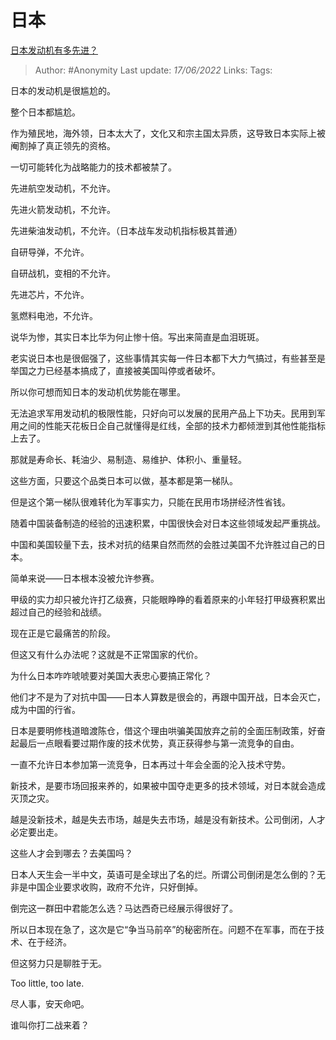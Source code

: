 # 日本
[日本发动机有多先进？](https://www.zhihu.com/question/464288082/answer/2526230399)

> Author: #Anonymity
> Last update: *17/06/2022*
> Links:
> Tags:

日本的发动机是很尴尬的。

整个日本都尴尬。

作为殖民地，海外领，日本太大了，文化又和宗主国太异质，这导致日本实际上被阉割掉了真正领先的资格。

一切可能转化为战略能力的技术都被禁了。

先进航空发动机，不允许。

先进火箭发动机，不允许。

先进柴油发动机，不允许。（日本战车发动机指标极其普通）

自研导弹，不允许。

自研战机，变相的不允许。

先进芯片，不允许。

氢燃料电池，不允许。

说华为惨，其实日本比华为何止惨十倍。写出来简直是血泪斑斑。

老实说日本也是很倔强了，这些事情其实每一件日本都下大力气搞过，有些甚至是举国之力已经基本搞成了，直接被美国叫停或者破坏。

所以你可想而知日本的发动机优势能在哪里。

无法追求军用发动机的极限性能，只好向可以发展的民用产品上下功夫。民用到军用之间的性能天花板日企自己就懂得是红线，全部的技术力都倾泄到其他性能指标上去了。

那就是寿命长、耗油少、易制造、易维护、体积小、重量轻。

这些方面，只要这个品类日本可以做，基本都是第一梯队。

但是这个第一梯队很难转化为军事实力，只能在民用市场拼经济性省钱。

随着中国装备制造的经验的迅速积累，中国很快会对日本这些领域发起严重挑战。

中国和美国较量下去，技术对抗的结果自然而然的会胜过美国不允许胜过自己的日本。

简单来说——日本根本没被允许参赛。

甲级的实力却只被允许打乙级赛，只能眼睁睁的看着原来的小年轻打甲级赛积累出超过自己的经验和战绩。

现在正是它最痛苦的阶段。

但这又有什么办法呢？这就是不正常国家的代价。

为什么日本咋咋唬唬要对美国大表忠心要搞正常化？

他们才不是为了对抗中国——日本人算数是很会的，再跟中国开战，日本会灭亡，成为中国的行省。

日本是要明修栈道暗渡陈仓，借这个理由哄骗美国放弃之前的全面压制政策，好奋起最后一点眼看要过期作废的技术优势，真正获得参与第一流竞争的自由。

一直不允许日本参加第一流竞争，日本再过十年会全面的沦入技术守势。

新技术，是要市场回报来养的，如果被中国夺走更多的技术领域，对日本就会造成灭顶之灾。

越是没新技术，越是失去市场，越是失去市场，越是没有新技术。公司倒闭，人才必定要出走。

这些人才会到哪去？去美国吗？

日本人天生会一半中文，英语可是全球出了名的烂。所谓公司倒闭是怎么倒的？无非是中国企业要求收购，政府不允许，只好倒掉。

倒完这一群田中君能怎么选？马达西奇已经展示得很好了。

所以日本现在急了，这次是它“争当马前卒”的秘密所在。问题不在军事，而在于技术、在于经济。

但这努力只是聊胜于无。

Too little, too late.

尽人事，安天命吧。

谁叫你打二战来着？


